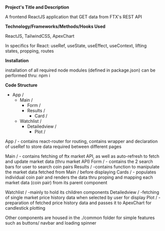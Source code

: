 **Project's Title and Description**

A frontend ReactJS application that GET data from FTX's REST API

**Technology/Frameworks/Methods/Hooks Used**

ReactJS, TailwindCSS, ApexChart

In specifics for React: useRef, useState, useEffect, useContext, lifting states, propping, routes

**Installation**

installation of all required node modules (defined in package.json) can be performed thru: 
npm i

**Code Structure**

 * App /
   * Main /
     * Form /
     * Results /
       * Card /
    * Watchlist /
      * Detailedview /
        * Plot /

App / - contains react-router for routing, contains wrapper and declaration of useRef to store data required between different pages

Main / - contains fetching of ftx market API, as well as auto-refresh to fetch and update market data (thru market API)
Form / - contains the 2 search bars for user to search coin pairs
Results / -contains function to manipulate the market data fetched from Main / before displaying
Cards / - populates individual coin pair and renders the data thru proping and mapping each market data (coin pair) from its parent component

Watchlist / -mainly to hold its children components
Detailedview / -fetching of single market price history data when selected by user for display
Plot / -preparation of fetched price history data and passes it to ApexChart for candlestick plotting

Other components are housed in the ./common folder for simple features such as buttons/ navbar and loading spinner
